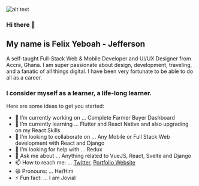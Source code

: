 ![alt text](https://i.imgur.com/gGydeDF.jpg "Banner Image")

### Hi there 👋

## My name is Felix Yeboah - Jefferson
A self-taught Full-Stack Web & Mobile Developer and UI/UX Designer from Accra, Ghana. I am super passionate about design, development, traveling, and a fanatic of all things digital. I have been very fortunate to be able to do all as a career.

### I consider myself as a learner, a life-long learner.



Here are some ideas to get you started:

- 🔭 I’m currently working on ... Complete Farmer Buyer Dashboard
- 🌱 I’m currently learning ... Flutter and React Native and also upgrading on my React Skills
- 👯 I’m looking to collaborate on ... Any Mobile or Full Stack Web development with React and Django
- 🤔 I’m looking for help with ... Redux
- 💬 Ask me about ... Anything related to VueJS, React, Svelte and Django
- 📫 How to reach me: ... [Twitter](https://twitter.com/jaeyholic), [Portfolio Website](https://jeffson.netlify.app)
- 😄 Pronouns: ... He/Him
- ⚡ Fun fact: ... I am Jovial

